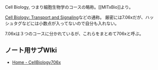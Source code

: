 Cell Biology, つまり細胞生物学のコースの略称。[[MITxBio]]より。

[Cell Biology: Transport and Signaling](https://www.edx.org/course/cell-biology-transport)などの通称。 厳密には7.06xだが、ハッシュタグなどには小数点が入ってないので自分も入れない。

7.06xは３つのコースに分かれているが、これらをまとめて706xと呼ぶ。

## ノート用サブWIki

- [Home - CellBiology706x](https://karino2.github.io/SubWiki/CellBiology706x/Home)